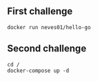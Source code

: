 ## First challenge

<code>docker run neves01/hello-go</code>

## Second challenge

<pre><code>cd /
docker-compose up -d
</code></pre>
